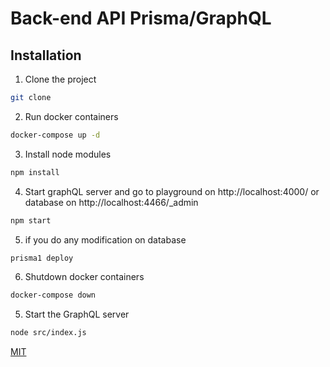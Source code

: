 # Back-end API Prisma/GraphQL

## Installation

1. Clone the project
```bash
git clone 
```
2. Run docker containers
```bash
docker-compose up -d
```
3. Install node modules
```bash
npm install
```
4. Start graphQL server and go to playground on http://localhost:4000/ or database on http://localhost:4466/_admin
```bash
npm start
```
5. if you do any modification on database
```bash
prisma1 deploy
```
6. Shutdown docker containers
```bash
docker-compose down
```

5. Start the GraphQL server
```bash
node src/index.js
```


[MIT](https://choosealicense.com/licenses/mit/)